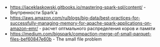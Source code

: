 * https://jaceklaskowski.gitbooks.io/mastering-spark-sql/content/ - Внутренности Spark'а
* https://aws.amazon.com/ru/blogs/big-data/best-practices-for-successfully-managing-memory-for-apache-spark-applications-on-amazon-emr/ - расчет оптмального распределения коров и памяти
* https://medium.com/bigspark/compaction-merge-of-small-parquet-files-bef60847e60b - The small file problem
